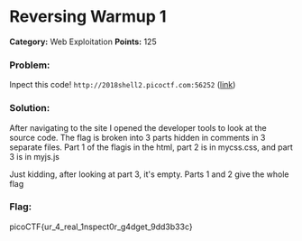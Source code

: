 # Reversing Warmup 1
__Category:__ Web Exploitation
__Points:__ 125

### Problem:

Inpect this code! `http://2018shell2.picoctf.com:56252` ([link](http://2018shell3.picoctf.com:56252/))

### Solution:

After navigating to the site I opened the developer tools to look at the source code. The flag is broken into 3 parts hidden in comments in 3 separate files. Part 1 of the flagis in the html, part 2 is in mycss.css, and part 3 is in myjs.js

Just kidding, after looking at part 3, it's empty. Parts 1 and 2 give the whole flag


### Flag:

picoCTF{ur_4_real_1nspect0r_g4dget_9dd3b33c}

